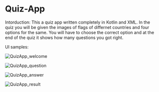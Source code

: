 # Quiz-App

Intorduction:
This a quiz app written completely in Kotlin and XML. In the quiz you will be given the images of flags of differnet countries and four options for the same.
You will have to choose the correct option and at the end of the quiz it shows how many questions you got right.

UI samples:

![QuizApp_welcome](https://user-images.githubusercontent.com/91522619/190854661-08b22e8e-6185-4722-ae24-341d0bde40d7.png)




![QuizApp_question](https://user-images.githubusercontent.com/91522619/190854674-ffdfbc68-8121-489b-92a5-2598e6f6b645.png)




![QuizApp_answer](https://user-images.githubusercontent.com/91522619/190854704-ef2bc8c3-5f14-4933-a181-d1f1155db340.png)




![QuizApp_result](https://user-images.githubusercontent.com/91522619/190988181-fb8a14d8-9c4e-4650-a933-60c487301496.png)
